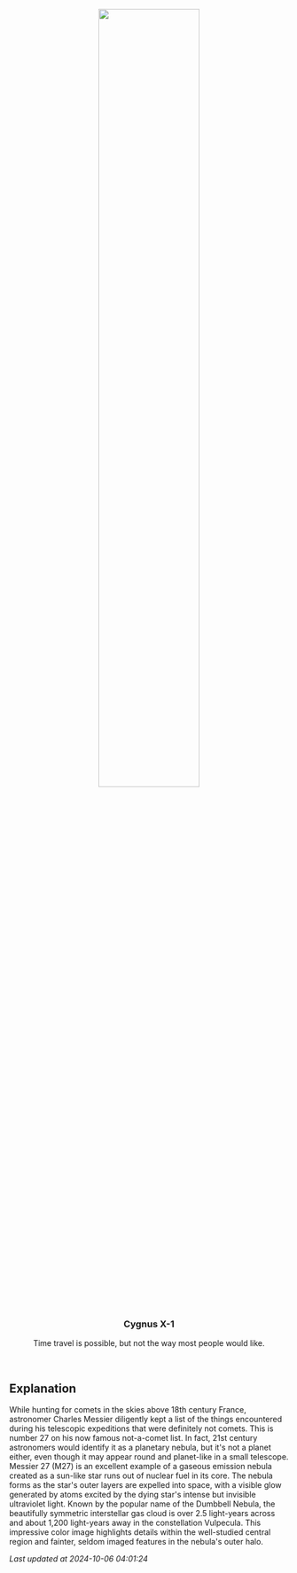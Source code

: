 <p align='center'>
    <img src='https://apod.nasa.gov/apod/image/2410/m27_RGB_CC_FLAT_MEW1024.jpg' width='60%' />
    <h3 align="center">Cygnus X-1</h3>
    <p align="center">Time travel is possible, but not the way most people would like.</p>
</p>
<br/>

Explanation
--
While hunting for comets in the skies above 18th century France, astronomer Charles Messier diligently kept a list of the things encountered during his telescopic expeditions that were definitely not comets. This is number 27 on his now famous not-a-comet list. In fact, 21st century astronomers would identify it as a planetary nebula, but it's not a planet either, even though it may appear round and planet-like in a small telescope. Messier 27 (M27) is an excellent example of a gaseous emission nebula created as a sun-like star runs out of nuclear fuel in its core. The nebula forms as the star's outer layers are expelled into space, with a visible glow generated by atoms excited by the dying star's intense but invisible ultraviolet light. Known by the popular name of the Dumbbell Nebula, the beautifully symmetric interstellar gas cloud is over 2.5 light-years across and about 1,200 light-years away in the constellation Vulpecula. This impressive color image highlights details within the well-studied central region and fainter, seldom imaged features in the nebula's outer halo.


*Last updated at 2024-10-06 04:01:24*
